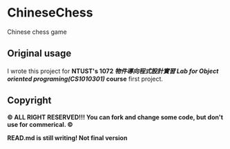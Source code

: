 # ChineseChess
Chinese chess game

## Original usage
I wrote this project for <b>NTUST's 1072 <i>物件導向程式設計實習 Lab for Object oriented programing(CS1010301)</i> course</b> first project.

## Copyright
<b> &copy; ALL RIGHT RESERVED!!! You can fork and change some code, but don't use for commerical. &copy;</b>

<b> READ.md is still writing! Not final version</b>
